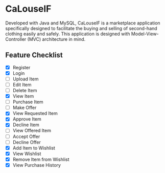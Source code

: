 # CaLouselF
Developed with Java and MySQL, CaLouselF is a marketplace application specifically designed to facilitate the buying and selling of second-hand clothing easily and safely. This application is designed with Model-View-Controller (MVC) architecture in mind.

## Feature Checklist
- [x] Register
- [x] Login
- [ ] Upload Item
- [ ] Edit Item
- [ ] Delete Item
- [x] View Item
- [ ] Purchase Item
- [ ] Make Offer
- [x] View Requested Item
- [x] Approve Item
- [x] Decline Item
- [ ] View Offered Item
- [ ] Accept Offer
- [ ] Decline Offer
- [x] Add Item to Wishlist
- [x] View Wishlist
- [x] Remove Item from Wishlist
- [x] View Purchase History
